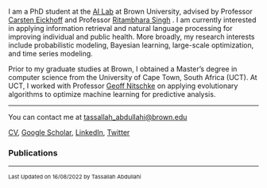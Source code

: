 
I am a PhD student at the [AI Lab](http://brown.edu/Research/AI/index.html) at Brown University, advised by Professor [Carsten Eickhoff](http://brown.edu/Research/AI/people/carsten.html) and Professor [Ritambhara Singh](https://ritambharasingh.com/) . I am currently interested in applying information retrieval and natural language processing for improving individual and public health. More broadly, my research interests include probabilistic modeling, Bayesian learning, large-scale optimization, and time series modeling.

Prior to my graduate studies at Brown, I obtained a Master’s degree in computer science from the University of Cape Town, South Africa (UCT). At UCT, I worked with Professor [Geoff Nitschke](http://www.nitschke-lab.uct.ac.za/nitschke/people) on applying evolutionary algorithms to optimize machine learning for predictive analysis. 

---
You can contact me at tassallah_abdullahi@brown.edu
 
<a href="https://sanaelotfi.github.io/pdf/cv_sanae_lotfi0803.pdf" target="_blank">CV</a>, [Google Scholar](https://scholar.google.com/citations?user=1NdMs_4AAAAJ&hl=en), [LinkedIn](https://www.linkedin.com/in/tassallah-amina-abdullahi-06a16ab9), [Twitter](https://twitter.com/amilah_dul)
<!-- Remove above link if you don't want to attibute -->

### Publications 


---
<p style="font-size:11px">Last Updated on 16/08/2022 by Tassallah Abdullahi</p>
<!-- Remove above link if you don't want to attibute -->
